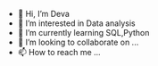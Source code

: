 - 👋 Hi, I’m Deva
- 👀 I’m interested in Data analysis
- 🌱 I’m currently learning SQL,Python
- 💞️ I’m looking to collaborate on ...
- 📫 How to reach me ...

<!---
lazycoder95/lazycoder95 is a ✨ special ✨ repository because its `README.md` (this file) appears on your GitHub profile.
You can click the Preview link to take a look at your changes.
--->
